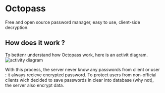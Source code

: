 # Octopass
Free and open source password manager, easy to use, client-side decryption.

## How does it work ?
To bettenr understand how Octopass work, here is an activit diagram.
![activity diagram](https://img.ziggi.org/S8bpFWsX.png)

With this process, the server never know any passwords from client or user : it always recieve encrypted password.
To protect users from non-official clients wich decided to save passwords in clear into database (why not), the server also encrypt data.
